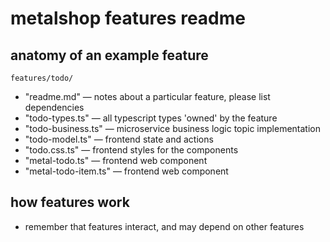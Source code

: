 
# metalshop features readme

## anatomy of an example feature

`features/todo/`
- "readme.md" — notes about a particular feature, please list dependencies
- "todo-types.ts" — all typescript types 'owned' by the feature
- "todo-business.ts" — microservice business logic topic implementation
- "todo-model.ts" — frontend state and actions
- "todo.css.ts" — frontend styles for the components
- "metal-todo.ts" — frontend web component
- "metal-todo-item.ts" — frontend web component

## how features work

- remember that features interact, and may depend on other features
